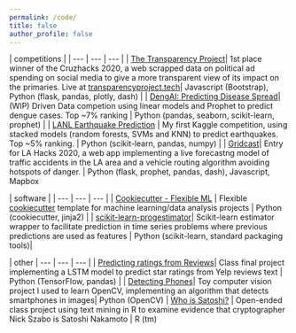 ```yaml
---
permalink: /code/
title: false
author_profile: false
---
```


| competitions |
| --- | --- | --- |
| [The Transparency Project](https://github.com/Jswig/dss-cruzhacks)| 1st place winner of the Cruzhacks 2020, a web  scrapped data on political ad spending on social media to give a more transparent view of its impact on the primaries. Live at [transparencyproject.tech](http://transparencyproject.tech/candidate_dashboard)| Javascript (Bootstrap), Python (flask, pandas, plotly, dash) |
| [DengAI: Predicting Disease Spread](https://github.com/datascienceslugs/dss-diseasespread)| (WIP) Driven Data competion using linear models and Prophet to predict dengue cases. Top ~7% ranking | Python (pandas, seaborn, scikit-learn, prophet) |
| [LANL Earthquake Prediction](https://github.com/datascienceslugs/dss-earthquakes) | My first Kaggle competition, using stacked models (random forests, SVMs and KNN) to predict earthquakes. Top ~5% ranking. |  Python (scikit-learn, pandas, numpy) |
| [Gridcast](https://github.com/Jswig/lahacks)| Entry for LA Hacks 2020, a web app implementing a live forecastng model of traffic accidents in the LA area and a vehicle routing algorithm avoiding hotspots of danger. | Python (flask, prophet, pandas, dash), Javascript, Mapbox


| software |
| --- | --- | --- |
| [Cookiecutter - Flexible ML](https://github.com/Jswig/cookiecutter-flexible-ml) | Flexible  [cookiecutter](https://cookiecutter.readthedocs.io/en/1.7.2/) template for machine learning/data analysis projects | Python (cookiecutter, jinja2) | 
| [scikit-learn-progestimator](https://github.com/Jswig/sklearn-progestimator)| Scikit-learn estimator wrapper to facilitate prediction in time series problems where previous predictions are used as features | Python (scikit-learn, standard packaging tools)|

| other 
| --- | --- | --- |
| [Predicting ratings from Reviews](https://github.com/Jswig/cse142-final-project)| Class final project implementing a LSTM model to predict star ratings from Yelp reviews text | Python (TensorFlow, pandas) |
| [Detecting Phones](https://github.com/Jswig/bctakehome)| Toy computer vision project I used to learn OpenCV, implementing an algorithm that detects smartphones in images| Python (OpenCV)
| [Who is Satoshi?](https://github.com/Jswig/Computational-Futurology/blob/master/Who_Is_Satoshi) | Open-ended class project using text mining in R to examine evidence that cryptographer Nick Szabo is Satoshi Nakamoto | R (tm) 


